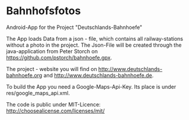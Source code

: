 # Bahnhofsfotos
Android-App for the Project "Deutschlands-Bahnhoefe"

The App loads Data from a json - file, which contains all railway-stations without a photo in the project. The Json-File will 
be created through the java-application from Peter Storch on https://github.com/pstorch/bahnhoefe.gpx.

The project - website you will find on http://www.deutschlands-bahnhoefe.org and http://www.deutschlands-bahnhoefe.de.

To build the App you need a Google-Maps-Api-Key. Its place is under res/google_maps_api.xml.

The code is public under MIT-Licence: http://choosealicense.com/licenses/mit/


